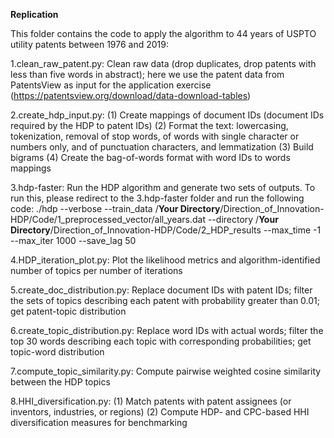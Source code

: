 **Replication**

This folder contains the code to apply the algorithm to 44 years of USPTO utility patents between 1976 and 2019:

1.clean_raw_patent.py: Clean raw data (drop duplicates, drop patents with less than five words in abstract); here we use the patent data from PatentsView as input for the application exercise (https://patentsview.org/download/data-download-tables)

2.create_hdp_input.py: (1) Create mappings of document IDs (document IDs required by the HDP to patent IDs) (2) Format the text: lowercasing, tokenization, removal of stop words, of words with single character or numbers only, and of punctuation characters, and lemmatization (3) Build bigrams (4) Create the bag-of-words format with word IDs to words mappings

3.hdp-faster: Run the HDP algorithm and generate two sets of outputs. To run this, please redirect to the 3.hdp-faster folder and run the following code:
./hdp --verbose --train_data /**Your Directory**/Direction_of_Innovation-HDP/Code/1_preprocessed_vector/all_years.dat --directory /**Your Directory**/Direction_of_Innovation-HDP/Code/2_HDP_results --max_time -1 --max_iter 1000 --save_lag 50


4.HDP_iteration_plot.py: Plot the likelihood metrics and algorithm-identified number of topics per number of iterations

5.create_doc_distribution.py: Replace document IDs with patent IDs; filter the sets of topics describing each patent with probability greater than 0.01; get patent-topic distribution

6.create_topic_distribution.py: Replace word IDs with actual words; filter the top 30 words describing each topic with corresponding probabilities; get topic-word distribution

7.compute_topic_similarity.py: Compute pairwise weighted cosine similarity between the HDP topics

8.HHI_diversification.py: (1) Match patents with patent assignees (or inventors, industries, or regions) (2) Compute HDP- and CPC-based HHI diversification measures for benchmarking
